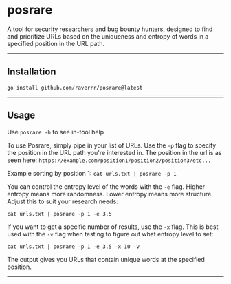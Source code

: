 # posrare
A tool for security researchers and bug bounty hunters, designed to find and prioritize URLs based on the uniqueness and entropy of words in a specified position in the URL path.

---

## Installation
`go install github.com/raverrr/posrare@latest` 

---

## Usage
Use `posrare -h` to see in-tool help

To use Posrare, simply pipe in your list of URLs. Use the `-p` flag to specify the position in the URL path you're interested in.
The position in the url is as seen here:
`https://example.com/position1/position2/position3/etc...`

Example sorting by position 1:
`cat urls.txt | posrare -p 1`

You can control the entropy level of the words with the `-e` flag. Higher entropy means more randomness. Lower entropy means more structure. Adjust this to suit your research needs:

`cat urls.txt | posrare -p 1 -e 3.5`


If you want to get a specific number of results, use the `-x` flag. This is best used with the `-v` flag when testing to figure out what entropy level to set:

`cat urls.txt | posrare -p 1 -e 3.5 -x 10 -v`


The output gives you URLs that contain unique words at the specified position. 

---

